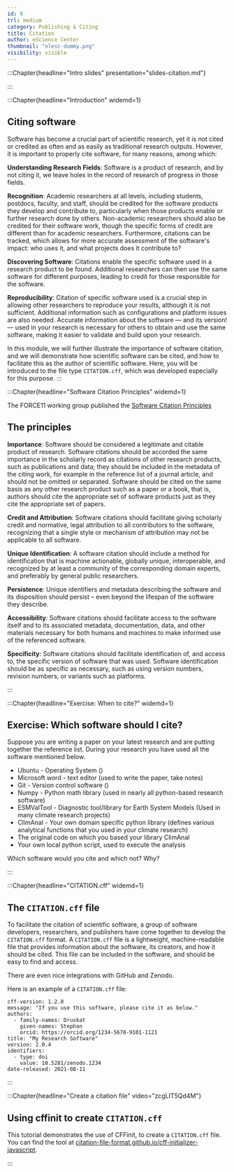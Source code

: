 ```yaml
---
id: 0
trl: medium
category: Publishing & Citing
title: Citation
author: eScience Center
thumbnail: "nlesc-dummy.png"
visibility: visible
---
```


:::Chapter{headline="Intro slides" presentation="slides-citation.md"}

:::

:::Chapter{headline="Introduction" widemd=1}
## Citing software

Software has become a crucial part of scientific research, yet it is not cited or credited as often and as easily as traditional research outputs. However, it is important to properly cite software, for many reasons, among which:

**Understanding Research Fields**: Software is a product of research, and by not citing it, we leave holes in the record of research of progress in those fields.

**Recognition**: Academic researchers at all levels, including students, postdocs, faculty, and staff, should be credited for the software products they develop and contribute to, particularly when those products enable or further research done by others. Non-academic researchers should also be credited for their software work, though the specific forms of credit are different than for academic researchers. Furthermore, citations can be tracked, which allows for more accurate assessment of the software's impact: who uses it, and what projects does it contribute to?

**Discovering Software**: Citations enable the specific software used in a research product to be found. Additional researchers can then use the same software for different purposes, leading to credit for those responsible for the software.

**Reproducibility**: Citation of specific software used is a crucial step in allowing other researchers to reproduce your results, although it is not sufficient. Additional information such as configurations and platform issues are also needed. Accurate information about the software — and its version! — used in your research is necessary for others to obtain and use the same software, making it easier to validate and build upon your research.

In this module, we will further illustrate the importance of software citation, and we will demonstrate how scientific software can be cited, and how to facilitate this as the author of scientific software. Here, you will be introduced to the file type `CITATION.cff`, which was developed especially for this purpose.
:::

:::Chapter{headline="Software Citation Principles" widemd=1}

The FORCE11 working group published the [Software Citation Principles](https://force11.org/info/software-citation-principles-published-2016/)



## The principles

**Importance**: Software should be considered a legitimate and citable product of research. Software citations should be accorded the same importance in the scholarly record as citations of other research products, such as publications and data; they should be included in the metadata of the citing work, for example in the reference list of a journal article, and should not be omitted or separated. Software should be cited on the same basis as any other research product such as a paper or a book, that is, authors should cite the appropriate set of software products just as they cite the appropriate set of papers.

**Credit and Attribution**: Software citations should facilitate giving scholarly credit and normative, legal attribution to all contributors to the software, recognizing that a single style or mechanism of attribution may not be applicable to all software.

**Unique Identification**: A software citation should include a method for identification that is machine actionable, globally unique, interoperable, and recognized by at least a community of the corresponding domain experts, and preferably by general public researchers.

**Persistence**: Unique identifiers and metadata describing the software and its disposition should persist – even beyond the lifespan of the software they describe.

**Accessibility**: Software citations should facilitate access to the software itself and to its associated metadata, documentation, data, and other materials necessary for both humans and machines to make informed use of the referenced software.

**Specificity**: Software citations should facilitate identification of, and access to, the specific version of software that was used. Software identification should be as specific as necessary, such as using version numbers, revision numbers, or variants such as platforms.

:::

:::Chapter{headline="Exercise: When to cite?" widemd=1}

## Exercise: Which software should I cite?
Suppose you are writing a paper on your latest research and are putting together the reference list. During your research you have used all the software mentioned below. 

- Ubuntu - Operating System ()
- Microsoft word - text editor (used to write the paper, take notes)
- Git - Version control software ()
- Numpy - Python math library (used in nearly all python-based research software)
- ESMValTool - Diagnostic tool/library for Earth System Models (Used in many climate research projects)
- ClimAnal - Your own domain specific python library (defines various analytical functions that you used in your climate research)
- The original code on which you based your library ClimAnal
- Your own local python script, used to execute the analysis

Which software would you cite and which not? Why?

:::

:::Chapter{headline="CITATION.cff" widemd=1}
## The `CITATION.cff` file

To facilitate the citation of scientific software, a group of software developers, researchers, and publishers have come together to develop the `CITATION.cff` format. A `CITATION.cff` file is a lightweight, machine-readable file that provides information about the software, its creators, and how it should be cited. This file can be included in the software, and should be easy to find and access.

There are even nice integrations with GitHub and Zenodo. 

Here is an example of a `CITATION.cff` file:

```
cff-version: 1.2.0
message: "If you use this software, please cite it as below."
authors:
  - family-names: Druskat
    given-names: Stephan
    orcid: https://orcid.org/1234-5678-9101-1121
title: "My Research Software"
version: 2.0.4
identifiers:
  - type: doi
    value: 10.5281/zenodo.1234
date-released: 2021-08-11
```

:::

:::Chapter{headline="Create a citation file" video="zcgLIT5Qd4M"}
## Using cffinit to create `CITATION.cff`

This tutorial demonstrates the use of CFFinit, to create a `CITATION.cff` file. You can find the tool at [citation-file-format.github.io/cff-initializer-javascript](https://citation-file-format.github.io/cff-initializer-javascript/#/).

:::
